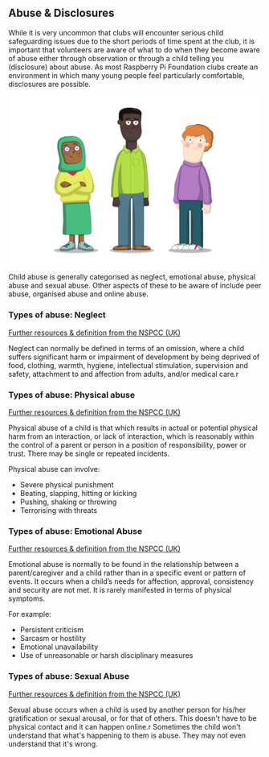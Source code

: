 ## Abuse & Disclosures

While it is very uncommon that clubs will encounter serious child safeguarding issues due to the short periods of time spent at the club, it is important that volunteers are aware of what to do when they become aware of abuse either through observation or through a child telling you (disclosure) about abuse. As most Raspberry Pi Foundation clubs create an environment in which many young people feel particularly comfortable, disclosures are possible.

![image of three young people standing](images/7-Diverse-Mix.png)

Child abuse is generally categorised as neglect, emotional abuse, physical abuse and sexual abuse. Other aspects of these to be aware of include peer abuse, organised abuse and online abuse.

### Types of abuse: Neglect

[Further resources & definition from the NSPCC (UK)](https://www.nspcc.org.uk/what-is-child-abuse/types-of-abuse/neglect/)

Neglect can normally be defined in terms of an omission, where a child suffers significant harm or impairment of development by being deprived of food, clothing, warmth, hygiene, intellectual stimulation, supervision and safety, attachment to and affection from adults, and/or medical care.r

### Types of abuse: Physical abuse

[Further resources & definition from the NSPCC (UK)](https://www.nspcc.org.uk/what-is-child-abuse/types-of-abuse/physical-abuse/)

Physical abuse of a child is that which results in actual or potential physical harm from an interaction, or lack of interaction, which is reasonably within the control of a parent or person in a position of responsibility, power or trust. There may be single or repeated incidents.  

Physical abuse can involve:

* Severe physical punishment
* Beating, slapping, hitting or kicking
* Pushing, shaking or throwing
* Terrorising with threats

### Types of abuse: Emotional Abuse

[Further resources & definition from the NSPCC (UK)](https://www.nspcc.org.uk/what-is-child-abuse/types-of-abuse/emotional-abuse/)

Emotional abuse is normally to be found in the relationship between a parent/caregiver and a child rather than in a specific event or pattern of events. It occurs when a child’s needs for affection, approval, consistency and security are not met. It is rarely manifested in terms of physical symptoms.

For example:

* Persistent criticism
* Sarcasm or hostility
* Emotional unavailability
* Use of unreasonable or harsh disciplinary measures

### Types of abuse: Sexual Abuse

[Further resources & definition from the NSPCC (UK)](https://www.nspcc.org.uk/what-is-child-abuse/types-of-abuse/child-sexual-abuse/)

Sexual abuse occurs when a child is used by another person for his/her gratification or sexual arousal, or for that of others. This doesn't have to be physical contact and it can happen online.r
Sometimes the child won't understand that what's happening to them is abuse. They may not even understand that it's wrong.
